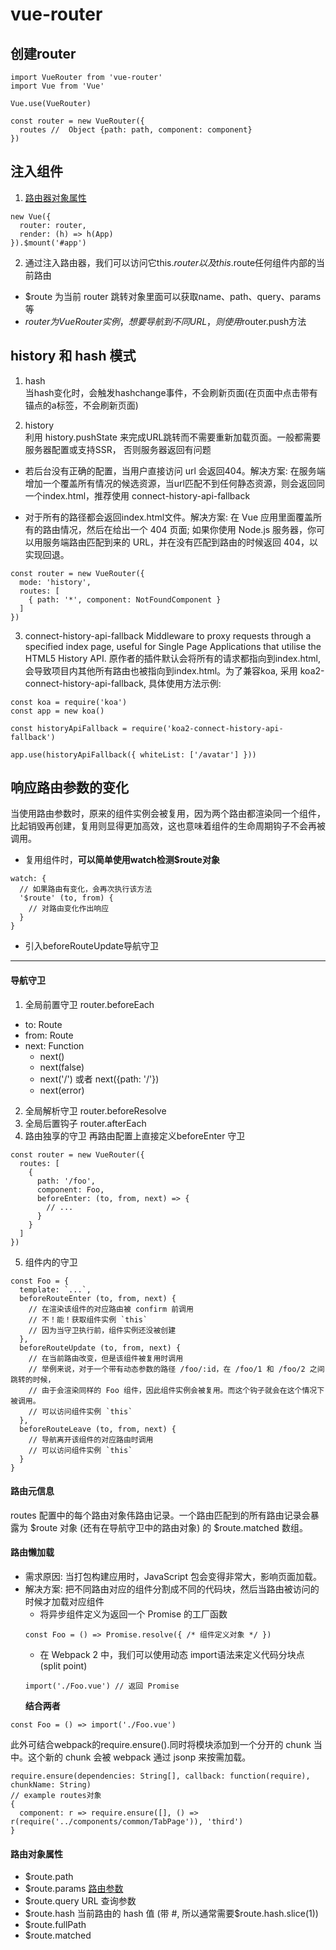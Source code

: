 # vue-router

## 创建router
```
import VueRouter from 'vue-router'
import Vue from 'Vue'

Vue.use(VueRouter)

const router = new VueRouter({
  routes //  Object {path: path, component: component}
})
```

## 注入组件
1.  [路由器对象属性](https://router.vuejs.org/api/#route-object-properties)
```
new Vue({
  router: router,
  render: (h) => h(App)
}).$mount('#app')

```
2. 通过注入路由器，我们可以访问它this.$router以及this.$route任何组件内部的当前路由
- $route 为当前 router 跳转对象里面可以获取name、path、query、params等
- $router 为 VueRouter实例，想要导航到不同URL，则使用$router.push方法


## history 和 hash 模式
1. hash  
当hash变化时，会触发hashchange事件，不会刷新页面(在页面中点击带有锚点的a标签，不会刷新页面)

2. history  
利用 history.pushState 来完成URL跳转而不需要重新加载页面。一般都需要服务器配置或支持SSR， 否则服务器返回有问题
- 若后台没有正确的配置，当用户直接访问 url 会返回404。解决方案: 在服务端增加一个覆盖所有情况的候选资源，当url匹配不到任何静态资源，则会返回同一个index.html，推荐使用 connect-history-api-fallback

- 对于所有的路径都会返回index.html文件。解决方案: 在 Vue 应用里面覆盖所有的路由情况，然后在给出一个 404 页面; 如果你使用 Node.js 服务器，你可以用服务端路由匹配到来的 URL，并在没有匹配到路由的时候返回 404，以实现回退。
```
const router = new VueRouter({
  mode: 'history',
  routes: [
    { path: '*', component: NotFoundComponent }
  ]
})
```
3. connect-history-api-fallback 
Middleware to proxy requests through a specified index page, useful for Single Page Applications that utilise the HTML5 History API. 原作者的插件默认会将所有的请求都指向到index.html, 会导致项目内其他所有路由也被指向到index.html。为了兼容koa, 采用 koa2-connect-history-api-fallback, 具体使用方法示例: 
```
const koa = require('koa')
const app = new koa()

const historyApiFallback = require('koa2-connect-history-api-fallback')

app.use(historyApiFallback({ whiteList: ['/avatar'] }))
```

## 响应路由参数的变化
当使用路由参数时，原来的组件实例会被复用，因为两个路由都渲染同一个组件，比起销毁再创建，复用则显得更加高效，这也意味着组件的生命周期钩子不会再被调用。

- 复用组件时，**可以简单使用watch检测$route对象**
```
watch: {
  // 如果路由有变化，会再次执行该方法
  '$route' (to, from) {
    // 对路由变化作出响应
  }
}
```

- 引入beforeRouteUpdate导航守卫
***

#### 导航守卫
1. 全局前置守卫 router.beforeEach
- to: Route
- from: Route
- next: Function
  - next()
  - next(false)
  - next('/') 或者 next({path: '/'})
  - next(error)
2. 全局解析守卫 router.beforeResolve
3. 全局后置钩子 router.afterEach
4. 路由独享的守卫 再路由配置上直接定义beforeEnter 守卫
```
const router = new VueRouter({
  routes: [
    {
      path: '/foo',
      component: Foo,
      beforeEnter: (to, from, next) => {
        // ...
      }
    }
  ]
})
```
5.  组件内的守卫  
```
const Foo = {
  template: `...`,
  beforeRouteEnter (to, from, next) {
    // 在渲染该组件的对应路由被 confirm 前调用
    // 不！能！获取组件实例 `this`
    // 因为当守卫执行前，组件实例还没被创建
  },
  beforeRouteUpdate (to, from, next) {
    // 在当前路由改变，但是该组件被复用时调用
    // 举例来说，对于一个带有动态参数的路径 /foo/:id，在 /foo/1 和 /foo/2 之间跳转的时候，
    // 由于会渲染同样的 Foo 组件，因此组件实例会被复用。而这个钩子就会在这个情况下被调用。
    // 可以访问组件实例 `this`
  },
  beforeRouteLeave (to, from, next) {
    // 导航离开该组件的对应路由时调用
    // 可以访问组件实例 `this`
  }
}
```

#### 路由元信息
routes 配置中的每个路由对象伟路由记录。一个路由匹配到的所有路由记录会暴露为 $route 对象 (还有在导航守卫中的路由对象) 的 $route.matched 数组。

#### 路由懒加载
- 需求原因: 当打包构建应用时，JavaScript 包会变得非常大，影响页面加载。
- 解决方案: 把不同路由对应的组件分割成不同的代码块，然后当路由被访问的时候才加载对应组件
  - 将异步组件定义为返回一个 Promise 的工厂函数
  ```
  const Foo = () => Promise.resolve({ /* 组件定义对象 */ })
  ```
  - 在 Webpack 2 中，我们可以使用动态 import语法来定义代码分块点 (split point)
  ```
  import('./Foo.vue') // 返回 Promise
  ```
  **结合两者**
```
const Foo = () => import('./Foo.vue')
```

此外可结合webpack的require.ensure().同时将模块添加到一个分开的 chunk 当中。这个新的 chunk 会被 webpack 通过 jsonp 来按需加载。
```
require.ensure(dependencies: String[], callback: function(require), chunkName: String)
// example routes对象
{
  component: r => require.ensure([], () => r(require('../components/common/TabPage')), 'third')
}
```


#### 路由对象属性
- $route.path
- $route.params [路由参数](https://router.vuejs.org/zh/guide/essentials/dynamic-matching.html#%E5%8A%A8%E6%80%81%E8%B7%AF%E7%94%B1%E5%8C%B9%E9%85%8D)
- $route.query URL 查询参数
- $route.hash 当前路由的 hash 值 (带 #, 所以通常需要$route.hash.slice(1))
- $route.fullPath
- $route.matched 